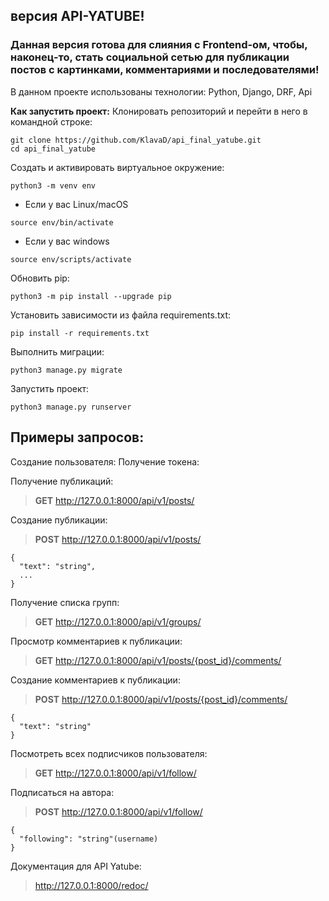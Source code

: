 ## версия API-YATUBE!
### Данная версия готова для слияния с Frontend-ом, чтобы, наконец-то, стать социальной сетью для публикации постов с картинками, комментариями и последователями!
В данном проекте использованы технологии:
Python, Django, DRF, Api

**Как запустить проект:**
Клонировать репозиторий и перейти в него в командной строке:

```
git clone https://github.com/KlavaD/api_final_yatube.git
cd api_final_yatube
```

Cоздать и активировать виртуальное окружение:
```
python3 -m venv env
```

* Если у вас Linux/macOS
```
source env/bin/activate
```

* Если у вас windows
```
source env/scripts/activate
```

Обновить pip:
```
python3 -m pip install --upgrade pip
```

Установить зависимости из файла requirements.txt:
```
pip install -r requirements.txt
```

Выполнить миграции:
```
python3 manage.py migrate
```

Запустить проект:
```
python3 manage.py runserver
```

## Примеры запросов: ##
Создание пользователя:
Получение токена:

Получение публикаций:
>**GET** http://127.0.0.1:8000/api/v1/posts/

Создание публикации:
>**POST** http://127.0.0.1:8000/api/v1/posts/
```
{
  "text": "string",
  ...
}
```

Получение списка групп:
>**GET** http://127.0.0.1:8000/api/v1/groups/

Просмотр комментариев к публикации:
>**GET** http://127.0.0.1:8000/api/v1/posts/{post_id}/comments/

Создание комментариев к публикации:
>**POST** http://127.0.0.1:8000/api/v1/posts/{post_id}/comments/
```
{
  "text": "string"
}
```

Посмотреть всех подписчиков пользователя:
>**GET** http://127.0.0.1:8000/api/v1/follow/

Подписаться на автора:
>**POST** http://127.0.0.1:8000/api/v1/follow/
```
{
  "following": "string"(username)
}
```

Документация для API Yatube:
> http://127.0.0.1:8000/redoc/
